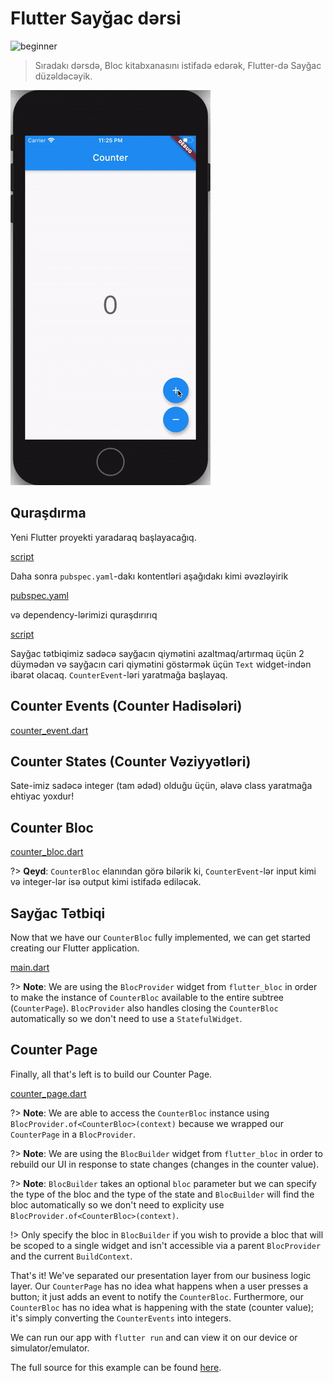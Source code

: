 # Flutter Sayğac dərsi

![beginner](https://img.shields.io/badge/level-beginner-green.svg)

> Sıradakı dərsdə, Bloc kitabxanasını istifadə edərək, Flutter-də Sayğac düzəldəcəyik.

![demo](../assets/gifs/flutter_counter.gif)

## Quraşdırma

Yeni Flutter proyekti yaradaraq başlayacağıq.

[script](../_snippets/flutter_counter_tutorial/flutter_create.sh.md ':include')

Daha sonra `pubspec.yaml`-dakı kontentləri aşağıdakı kimi əvəzləyirik

[pubspec.yaml](../_snippets/flutter_counter_tutorial/pubspec.yaml.md ':include')

və dependency-lərimizi quraşdırırıq

[script](../_snippets/flutter_counter_tutorial/flutter_packages_get.sh.md ':include')

Sayğac tətbiqimiz sadəcə sayğacın qiymətini azaltmaq/artırmaq üçün 2 düymədən və sayğacın cari qiymətini göstərmək üçün `Text` widget-indən ibarət olacaq. `CounterEvent`-ləri yaratmağa başlayaq.

## Counter Events (Counter Hadisələri)

[counter_event.dart](../_snippets/flutter_counter_tutorial/counter_event.dart.md ':include')

## Counter States (Counter Vəziyyətləri)

Sate-imiz sadəcə integer (tam ədəd) olduğu üçün, əlavə class yaratmağa ehtiyac yoxdur!

## Counter Bloc

[counter_bloc.dart](../_snippets/flutter_counter_tutorial/counter_bloc.dart.md ':include')

?> **Qeyd**: `CounterBloc` elanından görə bilərik ki, `CounterEvent`-lər input kimi və integer-lər isə output kimi istifadə ediləcək.

## Sayğac Tətbiqi

Now that we have our `CounterBloc` fully implemented, we can get started creating our Flutter application.

[main.dart](../_snippets/flutter_counter_tutorial/main.dart.md ':include')

?> **Note**: We are using the `BlocProvider` widget from `flutter_bloc` in order to make the instance of `CounterBloc` available to the entire subtree (`CounterPage`). `BlocProvider` also handles closing the `CounterBloc` automatically so we don't need to use a `StatefulWidget`.

## Counter Page

Finally, all that's left is to build our Counter Page.

[counter_page.dart](../_snippets/flutter_counter_tutorial/counter_page.dart.md ':include')

?> **Note**: We are able to access the `CounterBloc` instance using `BlocProvider.of<CounterBloc>(context)` because we wrapped our `CounterPage` in a `BlocProvider`.

?> **Note**: We are using the `BlocBuilder` widget from `flutter_bloc` in order to rebuild our UI in response to state changes (changes in the counter value).

?> **Note**: `BlocBuilder` takes an optional `bloc` parameter but we can specify the type of the bloc and the type of the state and `BlocBuilder` will find the bloc automatically so we don't need to explicity use `BlocProvider.of<CounterBloc>(context)`.

!> Only specify the bloc in `BlocBuilder` if you wish to provide a bloc that will be scoped to a single widget and isn't accessible via a parent `BlocProvider` and the current `BuildContext`.

That's it! We've separated our presentation layer from our business logic layer. Our `CounterPage` has no idea what happens when a user presses a button; it just adds an event to notify the `CounterBloc`. Furthermore, our `CounterBloc` has no idea what is happening with the state (counter value); it's simply converting the `CounterEvents` into integers.

We can run our app with `flutter run` and can view it on our device or simulator/emulator.

The full source for this example can be found [here](https://github.com/felangel/Bloc/tree/master/packages/flutter_bloc/example).
